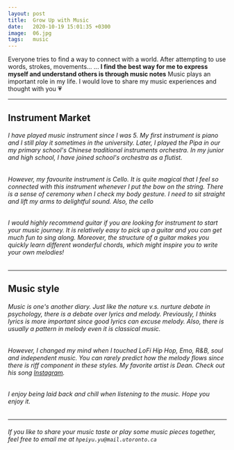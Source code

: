 ```yaml
---
layout: post
title:  Grow Up with Music
date:   2020-10-19 15:01:35 +0300
image:  06.jpg
tags:   music
---
```

Everyone tries to find a way to connect with a world. After attempting to use words, strokes, movements... ... __I find the best way for me to express myself and understand others is through music notes__ Music plays an important role in my life. I would love to share my music experiences and thought with you :heartpulse:

***

## Instrument Market

###### I have played music instrument since I was 5. My first instrument is piano and I still play it sometimes in the university. Later, I played the Pipa in our my primary school's Chinese traditional instruments orchestra. In my junior and high school, I have joined school's orchestra as a flutist. 

###### However, my favourite instrument is Cello. It is quite magical that I feel so connected with this instrument whenever I put the bow on the string. There is a sense of ceremony when I check my body gesture. I need to sit straight and lift my arms to delightful sound. Also, the cello

###### I would highly recommend guitar if you are looking for instrument to start your music journey. It is relatively easy to pick up a guitar and you can get much fun to sing along. Moreover, the structure of a guitar makes you quickly learn different wonderful chords, which might inspire you to write your own melodies!


***

## Music style

###### Music is one's another diary. Just like the nature v.s. nurture debate in psychology, there is a debate over lyrics and melody. Previously, I thinks lyrics is more important since good lyrics can excuse melody. Also, there is usually a pattern in melody even it is classical music. 
###### However, I changed my mind when I touched LoFi Hip Hop, Emo, R&B, soul and independent music. You can rarely predict how the melody flows since there is riff component in these styles. My favorite artist is Dean. Check out his song <a href="https://www.youtube.com/watch?v=wKyMIrBClYw">Instagram</a>.

###### I enjoy being laid back and chill when listening to the music. Hope you enjoy it. 

***

###### If you like to share your music taste or play some music pieces together, feel free to email me at `hpeiyu.yu@mail.utoronto.ca`
